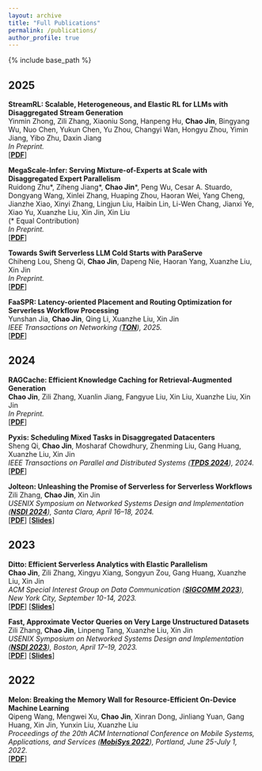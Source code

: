 ```yaml
---
layout: archive
title: "Full Publications"
permalink: /publications/
author_profile: true
---
```


{% include base_path %}

## 2025

<!-- **MegaScale-MoE: Large-Scale Communication-Efficient Training of Mixture-of-Experts Models in Production**  
**Chao Jin**\*, Ziheng Jiang\*, Zhihao Bai, Zheng Zhong, Juncai Liu, Xiang Li,
Ningxin Zheng, Xi Wang, Cong Xie, Wen Heng, Yiyuan Ma, Wenlei Bao, Size
Zheng, Yanghua Peng, Haibin Lin, Xuanzhe Liu, Xin Jin, Xin Liu  
(\* Equal Contribution)  
*In Preprint.*  
[**[PDF]()**] -->

**StreamRL: Scalable, Heterogeneous, and Elastic RL for LLMs with Disaggregated Stream Generation**  
Yinmin Zhong, Zili Zhang, Xiaoniu Song, Hanpeng Hu, **Chao Jin**, Bingyang Wu, Nuo Chen, Yukun Chen, Yu Zhou, Changyi Wan, Hongyu Zhou, Yimin Jiang, Yibo Zhu, Daxin Jiang  
*In Preprint.*  
[**[PDF](https://arxiv.org/pdf/2504.15930)**]

**MegaScale-Infer: Serving Mixture-of-Experts at Scale with Disaggregated Expert Parallelism**  
Ruidong Zhu\*, Ziheng Jiang\*, **Chao Jin**\*, Peng Wu, Cesar A. Stuardo,
Dongyang Wang, Xinlei Zhang, Huaping Zhou, Haoran Wei, Yang Cheng,
Jianzhe Xiao, Xinyi Zhang, Lingjun Liu, Haibin Lin, Li-Wen Chang, Jianxi Ye,
Xiao Yu, Xuanzhe Liu, Xin Jin, Xin Liu  
(\* Equal Contribution)  
*In Preprint.*  
[**[PDF](/files/papers/Preprint-MegaScale-Infer.pdf)**]

**Towards Swift Serverless LLM Cold Starts with ParaServe**  
Chiheng Lou, Sheng Qi, **Chao Jin**, Dapeng Nie, Haoran Yang, Xuanzhe Liu, Xin Jin  
*In Preprint.*  
[**[PDF](/files/papers/Preprint-ParaServe.pdf)**]

**FaaSPR: Latency-oriented Placement and Routing Optimization for Serverless Workflow Processing**  
Yunshan Jia, **Chao Jin**, Qing Li, Xuanzhe Liu, Xin Jin  
*IEEE Transactions on Networking ([**TON**](https://ieeexplore.ieee.org/xpl/RecentIssue.jsp?punumber=90)), 2025.*  
[**[PDF](/files/papers/TON25-FaaSPR.pdf)**]

## 2024

**RAGCache: Efficient Knowledge Caching for Retrieval-Augmented Generation**  
**Chao Jin**, Zili Zhang, Xuanlin Jiang, Fangyue Liu, Xin Liu, Xuanzhe Liu, Xin Jin  
*In Preprint.*  
[**[PDF](/files/papers/Preprint-RAGCache.pdf)**]

**Pyxis: Scheduling Mixed Tasks in Disaggregated Datacenters**  
Sheng Qi, **Chao Jin**, Mosharaf Chowdhury, Zhenming Liu, Gang Huang, Xuanzhe Liu, Xin Jin  
*IEEE Transactions on Parallel and Distributed Systems ([**TPDS 2024**](https://ieeexplore.ieee.org/xpl/RecentIssue.jsp?punumber=71)), 2024.*  
[**[PDF](/files/papers/TPDS24-Pyxis.pdf)**]

**Jolteon: Unleashing the Promise of Serverless for Serverless Workflows**  
Zili Zhang, **Chao Jin**, Xin Jin  
*USENIX Symposium on Networked Systems Design and Implementation ([**NSDI 2024**](https://www.usenix.org/conference/nsdi24)), Santa Clara, April 16–18, 2024.*  
[**[PDF](/files/papers/NSDI24-Jolteon.pdf)**] [**[Slides](/files/slides/NSDI24-Jolteon-slides.pdf)**]

## 2023

**Ditto: Efficient Serverless Analytics with Elastic Parallelism**  
**Chao Jin**, Zili Zhang, Xingyu Xiang, Songyun Zou, Gang Huang, Xuanzhe Liu, Xin Jin  
*ACM Special Interest Group on Data Communication ([**SIGCOMM 2023**](https://conferences.sigcomm.org/sigcomm/2023/)), New York City, September 10-14, 2023.*  
[**[PDF](/files/papers/SIGCOMM23-Ditto.pdf)**] [**[Slides](/files/slides/SIGCOMM23-Ditto-slides.pdf)**]

**Fast, Approximate Vector Queries on Very Large Unstructured Datasets**  
Zili Zhang, **Chao Jin**, Linpeng Tang, Xuanzhe Liu, Xin Jin  
*USENIX Symposium on Networked Systems Design and Implementation ([**NSDI 2023**](https://www.usenix.org/conference/nsdi23)), Boston, April 17–19, 2023.*  
[**[PDF](/files/papers/NSDI23-Auncel.pdf)**] [**[Slides](/files/slides/NSDI23-Auncel-slides.pdf)**]

## 2022

**Melon: Breaking the Memory Wall for Resource-Efficient On-Device Machine Learning**  
Qipeng Wang, Mengwei Xu, **Chao Jin**, Xinran Dong, Jinliang Yuan, Gang Huang, Xin Jin, Yunxin Liu, Xuanzhe Liu  
*Proceedings of the 20th ACM International Conference on Mobile Systems, Applications, and Services ([**MobiSys 2022**](https://www.sigmobile.org/mobisys/2022/)), Portland, June 25-July 1, 2022.*  
[**[PDF](/files/papers/MobiSys22-Melon.pdf)**] 